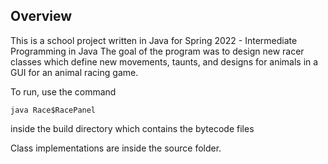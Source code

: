 ## Overview ##
This is a school project written in Java for Spring 2022 - Intermediate Programming in Java
The goal of the program was to design new racer classes which define new movements, taunts, and designs for animals in a GUI for an animal racing game.

To run, use the command

    java Race$RacePanel

inside the build directory which contains the bytecode files

Class implementations are inside the source folder. 